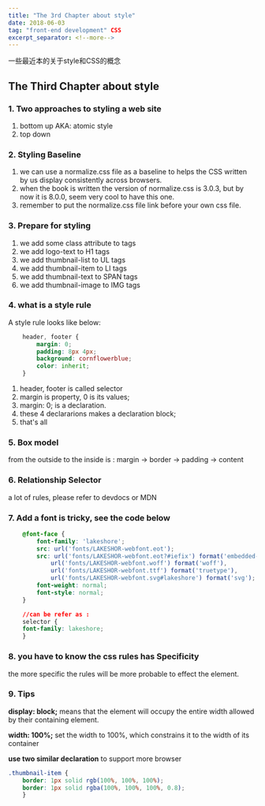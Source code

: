 ```yaml
---
title: "The 3rd Chapter about style"
date: 2018-06-03
tag: "front-end development" CSS
excerpt_separator: <!--more-->
---
```


一些最近本的关于style和CSS的概念
<!--more-->

## The Third Chapter about style

### 1. Two approaches to styling a web site

1. bottom up AKA: atomic style
2. top down

### 2. Styling Baseline

1. we can use a normalize.css file as a baseline to helps the CSS written by us display consistently across browsers.
2. when the book is written the version of normalize.css is 3.0.3, but by now it is 8.0.0, seem very cool to have this one.
3. remember to put the normalize.css file link before your own css file.

### 3. Prepare for styling

1. we add some class attribute to tags
2. we add logo-text to H1 tags
3. we add thumbnail-list to UL tags
4. we add thumbnail-item to LI tags
5. we add thumbnail-text to SPAN tags
6. we add thumbnail-image to IMG tags

### 4. what is a style rule

A style rule looks like below:

```css
    header, footer {
        margin: 0;
        padding: 8px 4px;
        background: cornflowerblue;
        color: inherit;
    }
```

1. header, footer is called selector
2. margin is property, 0 is its values;
3. margin: 0; is a declaration.
4. these 4 declararions makes a declaration block;
5. that's all

### 5. Box model

from the outside to the inside is : margin -> border -> padding -> content

### 6. Relationship Selector

a lot of rules, please refer to devdocs or MDN

### 7. Add a font is tricky, see the code below

```css
    @font-face {
        font-family: 'lakeshore';
        src: url('fonts/LAKESHOR-webfont.eot');
        src: url('fonts/LAKESHOR-webfont.eot?#iefix') format('embedded-opentype'),
            url('fonts/LAKESHOR-webfont.woff') format('woff'),
            url('fonts/LAKESHOR-webfont.ttf') format('truetype'),
            url('fonts/LAKESHOR-webfont.svg#lakeshore') format('svg');
        font-weight: normal;
        font-style: normal;
    }

    //can be refer as :
    selector {
    font-family: lakeshore;
    }
```

### 8. you have to know the css rules has Specificity

the more specific the rules will be more probable to effect the element.

### 9. Tips

**display: block;** means that the element will occupy the entire width allowed by their containing element.

**width: 100%;** set the width to 100%, which constrains it to the width of its container

**use two similar declaration** to support more browser

```css
.thumbnail-item {
    border: 1px solid rgb(100%, 100%, 100%);
    border: 1px solid rgba(100%, 100%, 100%, 0.8);
    }
```
